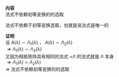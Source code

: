 **内容**    
法式不依赖初等变换的的选取    
    
法式不依赖于初等变换选取，也就是说法式是唯一的    
    
**证明**    
设 $A(\lambda)\sim\Lambda_1(\lambda)$ ， $A(\lambda)\sim\Lambda_2(\lambda)$     
 $\Rightarrow\Lambda_1(\lambda)\sim\Lambda_2(\lambda)$     
又因为相抵矩阵具有相同的法式 $+\Lambda$ 的法式就是 $\Lambda$ 本身    
 $\Rightarrow\Lambda_1(\lambda)=\Lambda_2(\lambda)$     
 $\Rightarrow$ 法式不依赖初等变换的的选取    
